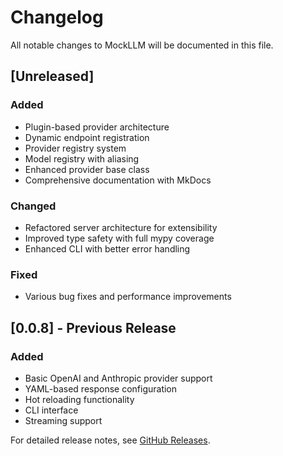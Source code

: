 # Changelog

All notable changes to MockLLM will be documented in this file.

## [Unreleased]

### Added
- Plugin-based provider architecture
- Dynamic endpoint registration
- Provider registry system
- Model registry with aliasing
- Enhanced provider base class
- Comprehensive documentation with MkDocs

### Changed
- Refactored server architecture for extensibility
- Improved type safety with full mypy coverage
- Enhanced CLI with better error handling

### Fixed
- Various bug fixes and performance improvements

## [0.0.8] - Previous Release

### Added
- Basic OpenAI and Anthropic provider support
- YAML-based response configuration
- Hot reloading functionality
- CLI interface
- Streaming support

For detailed release notes, see [GitHub Releases](https://github.com/lukehinds/mockllm/releases).